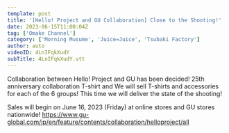 ```yaml
---
template: post
title: '[Hello! Project and GU Collaboration] Close to the Shooting!'
date: 2023-06-15T11:00:04Z
tag: ['Omake Channel']
category: ['Morning Musume', 'Juice=Juice', 'Tsubaki Factory']
author: auto 
videoID: 4LnIFqkXudY
subTitle: 4LnIFqkXudY.vtt
---
```

Collaboration between Hello! Project and GU has been decided! 25th anniversary collaboration T-shirt and We will sell T-shirts and accessories for each of the 6 groups! This time we will deliver the state of the shooting!

Sales will begin on June 16, 2023 (Friday) at online stores and GU stores nationwide!
https://www.gu-global.com/jp/en/feature/contents/collaboration/helloproject/all